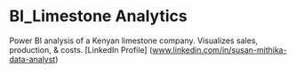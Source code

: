 # BI_Limestone Analytics
Power BI analysis of a Kenyan limestone company. Visualizes sales, production, &amp; costs.
[LinkedIn Profile] (www.linkedin.com/in/susan-mithika-data-analyst)
